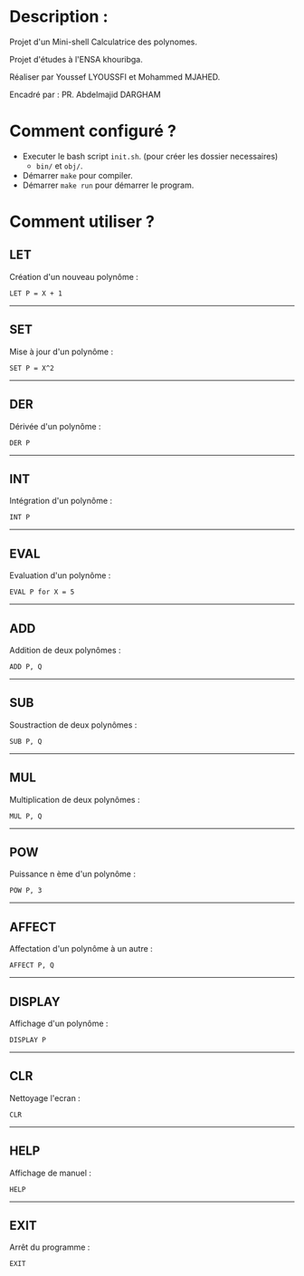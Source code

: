 # Description :
Projet d'un Mini-shell Calculatrice des polynomes.

Projet d'études à l'ENSA khouribga.

Réaliser par Youssef LYOUSSFI et Mohammed MJAHED.

Encadré par : PR. Abdelmajid DARGHAM

# Comment configuré ?
- Executer le bash script `init.sh`. (pour créer les dossier necessaires)
    - `bin/` et `obj/`.
- Démarrer `make` pour compiler.
- Démarrer `make run` pour démarrer le program.
# Comment utiliser ?
## LET
Création d'un nouveau polynôme :
```
LET P = X + 1
```
---
## SET
Mise à jour d'un polynôme :
```
SET P = X^2
``` 
---
## DER
Dérivée d'un polynôme :
```
DER P
```
---
## INT
Intégration d'un polynôme :
```
INT P
```
---
## EVAL
Evaluation d'un polynôme :
```
EVAL P for X = 5
```
---
## ADD
Addition de deux polynômes : 
```
ADD P, Q
```
---
## SUB
Soustraction de deux polynômes : 
```
SUB P, Q
```
---
## MUL
Multiplication de deux polynômes : 
```
MUL P, Q
```
---
## POW
Puissance n ème d'un polynôme :
```
POW P, 3
```
---
## AFFECT
Affectation d'un polynôme à un autre :
``` 
AFFECT P, Q
```
---
## DISPLAY
Affichage d'un polynôme :
```
DISPLAY P
```
---
## CLR
Nettoyage l'ecran :
```
CLR
```
---
## HELP
Affichage de manuel :
```
HELP
```
---
## EXIT
Arrêt du programme :
```
EXIT
```